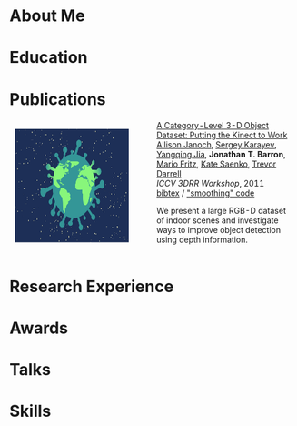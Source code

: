 

# About Me


# Education

# Publications

<table style="width:100%;border:0px;border-spacing:0px;border-collapse:separate;margin-right:auto;margin-left:auto;">
       <tbody>
          <tr>
            <td style="padding:10px;width:50%;vertical-align:middle">
              <img src="img/test.jpg" alt="b3do" width="200" height="200" style="border-style: none">
            </td>
            <td width="50%" valign="middle">
              <a href="https://drive.google.com/file/d/1_S8EQyngbHQrB415o0XkQ4V9SMzdEgWT/view?usp=sharing">
                <papertitle>A Category-Level 3-D Object Dataset: Putting the Kinect to Work</papertitle>
              </a>
              <br>
              <a href="http://www.eecs.berkeley.edu/%7Eallie/">Allison Janoch</a>,
              <a href="http://sergeykarayev.com/">Sergey Karayev</a>,
              <a href="http://www.eecs.berkeley.edu/%7Ejiayq/">Yangqing Jia</a>,
              <strong>Jonathan T. Barron</strong>,
              <a href="http://www.cs.berkeley.edu/%7Emfritz/">Mario Fritz</a>,
              <a href="http://www.icsi.berkeley.edu/%7Esaenko/">Kate Saenko</a>,
              <a href="http://www.eecs.berkeley.edu/%7Etrevor/">Trevor Darrell</a>
              <br>
              <em>ICCV 3DRR Workshop</em>, 2011
              <br>
              <a href="data/B3DO_ICCV_2011.bib">bibtex</a> /
              <a href="https://drive.google.com/file/d/1qf4-U5RhSw12O7gzQwW66SMQhs2FWYDW/view?usp=sharing">"smoothing" code</a>
              <p>We present a large RGB-D dataset of indoor scenes and investigate ways to improve object detection using depth information.</p>
            </td>
          </tr>
	</tbody>
</table>

# Research Experience

# Awards

# Talks

# Skills

